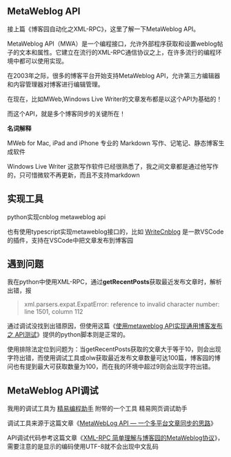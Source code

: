 ## MetaWeblog API

接上篇《博客园自动化之XML-RPC》，这里了解一下MetaWeblog API。

MetaWeblog API（MWA）是一个编程接口，允许外部程序获取和设置weblog帖子的文本和属性。它建立在流行的XML-RPC通信协议之上，在许多流行的编程环境中都可以使用实现。

在2003年之际，很多的博客平台开始支持MetaWeblog API，允许第三方编辑器和内容管理器对博客进行编辑管理。

在现在，比如MWeb,Windows Live Writer的文章发布都是以这个API为基础的！

而这个API，就是多个博客同步的关键所在！

**名词解释**

MWeb for Mac, iPad and iPhone 专业的 Markdown 写作、记笔记、静态博客生成软件

Windows Live Writer 这款写作软件已经很熟悉了，我之间文章都是通过他写作的，只可惜微软不再更新，而且不支持markdown

## 实现工具

python实现cnblog metaweblog api

也有使用typescript实现metaweblog接口的，比如 [WriteCnblog](https://github.com/kotcmm/writecnblog) 是一款VSCode的插件，支持在VSCode中把文章发布到博客园

## 遇到问题

我在python中使用XML-RPC，通过**getRecentPosts**获取最近发布文章时，解析出错，报

> xml.parsers.expat.ExpatError: reference to invalid character number: line 1501, column 112

通过调试没找到出错原因，但使用这篇《[使用metaweblog API实现通用博客发布 之 API测试](https://www.cnblogs.com/robert-9/p/11428982.html)》提供的python脚本则是正常的。

使用排除法定位到问题为：当getRecentPosts获取的文章大于等于10，则会出现字符出错，而使用调试工具或olw获取最近发布文章数量可达100篇，博客园的博问也有提到最大可获取数量为100，而在我的环境中超过9则会出现字符出错。





## MetaWeblog API调试

我用的调试工具为 [精易编程助手](http://soft.125.la/) 附带的一个工具 精易网页调试助手

调试工具来源于这篇文章《[MetaWebLog API — 一个多平台文章同步的思路](https://www.cnblogs.com/ljysblog/p/12336878.html)》

API调试代码参考这篇文章《[XML-RPC 简单理解与博客园的MetaWeblog协议](https://www.cnblogs.com/caipeiyu/p/5354341.html)》，需要注意的是显示的编码使用UTF-8就不会出现中文乱码